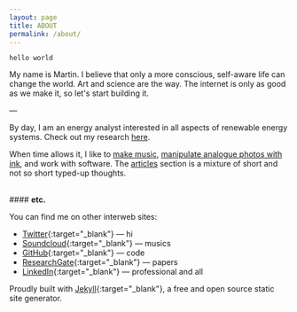 ```yaml
---
layout: page
title: ABOUT
permalink: /about/
---
```


`hello world`

My name is Martin.
I believe that only a more conscious, self-aware life can change the world. Art and science are the way.
The internet is only as good as we make it, so let's start building it.

—

By day, I am an energy analyst interested in all aspects of renewable energy systems. Check out my research [here](/research/).

When time allows it, I like to [make music](/music/), [manipulate analogue photos with ink](/scratch/), and work with software. The [articles](/articles/) section is a mixture of short and not so short typed-up thoughts.

<br>
#### <b>etc.</b>

You can find me on other interweb sites:

<!---* [Instagram](https://www.instagram.com/zero.kelvin/){:target="_blank"} — hello -->
* [Twitter](https://twitter.com/martin_klein_){:target="_blank"} — hi
* [Soundcloud](https://soundcloud.com/0_k){:target="_blank"} — musics
* [GitHub](https://github.com/0-k){:target="_blank"} — code
* [ResearchGate](https://www.researchgate.net/profile/Martin_Klein14){:target="_blank"} — papers
* [LinkedIn](https://www.linkedin.com/martin-klein1){:target="_blank"} — professional and all

Proudly built with [Jekyll](https://jekyllrb.com/){:target="_blank"}, a free and open source static site generator.
